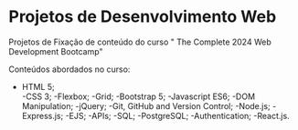 # Projetos de Desenvolvimento Web
Projetos de Fixação de conteúdo do curso " The Complete 2024 Web Development Bootcamp"

Conteúdos abordados no curso:
<ul>
  <li>HTML 5;</li>
-CSS 3;
-Flexbox;
-Grid;
-Bootstrap 5;
-Javascript ES6;
-DOM Manipulation;
-jQuery;
-Git, GitHub and Version Control;
-Node.js;
-Express.js;
-EJS;
-APIs;
-SQL;
-PostgreSQL;
-Authentication;
-React.js.
